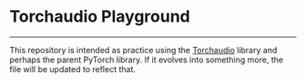 # Torchaudio Playground

---

This repository is intended as practice using the [Torchaudio](https://pytorch.org/audio/stable/index.html) library and perhaps the parent PyTorch library. If it evolves into something more, the file will be updated to reflect that.



